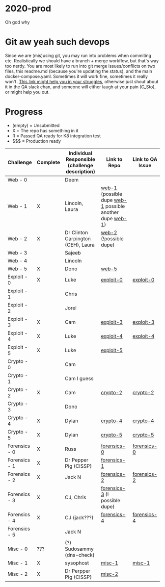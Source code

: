 # 2020-prod
Oh god why

# Git aw yeah such devops
Since we are (mis)using git, you may run into problems when commiting etc. Realistically we should have a branch + merge workflow, but that's way too nerdy. You are most likely to run into git merge issues/conflicts on two files, this readme.md (because you're updating the status), and the main docker-compose.yaml. Sometimes it will work fine, sometimes it really won't. [This link might help you in your struggles](https://docs.github.com/en/free-pro-team@latest/github/collaborating-with-issues-and-pull-requests/resolving-a-merge-conflict-using-the-command-line), otherwise just shout about it in the QA slack chan, and someone will either laugh at your pain (C_Sto), or might help you out.

# Progress

- (empty) = Unsubmitted
- X = The repo has something in it
- R = Passed QA ready for K8 integration test
- $$$ = Production ready

|Challenge | Complete | Individual Responsible (challenge description) | Link to Repo | Link to QA Issue |
|---|---|---|---|---|
|Web - 0 |  | Deem |
|Web - 1 | X | Lincoln, Laura | [web-1](https://github.com/WACTF-org/legendoflynkle-challenges/tree/master/web-1) (possible dupe [web-1](https://github.com/WACTF-org/ld-preload-challenges/tree/master/web-1-dependencycheck-filedrop) possible another dupe [web-1](https://github.com/WACTF-org/sysophost-challenges/tree/master/web-1)) |
|Web - 2 | X | Dr Clinton Carpington (CEH), Laura | [web-2](https://github.com/WACTF-org/ld-preload-challenges/tree/master/web-2-hardcodedsecrets) (!possible dupe) | |
|Web - 3 |  | Sajeeb |
|Web - 4 |  | Lincoln |
|Web - 5 | X | Dono | [web-5](https://github.com/WACTF-org/dzflack-challenges/tree/master/web-5) | |
|Exploit - 0 | X | Luke | [exploit-0](https://github.com/WACTF-org/lukehealy-challenges/tree/master/exp-0) | [exploit-0](https://github.com/WACTF-org/lukehealy-challenges/issues/1) |
|Exploit - 1 |  | Chris |
|Exploit - 2 |  | Jorel |
|Exploit - 3 | X | Cam | [exploit-3](https://github.com/WACTF-org/c-sto-challenges/tree/master/crypto-2) | [exploit-3](https://github.com/WACTF-org/c-sto-challenges/issues/1) |
|Exploit - 4 | X | Luke | [exploit-4](https://github.com/WACTF-org/lukehealy-challenges/tree/master/exp-4) | [exploit-4](https://github.com/WACTF-org/lukehealy-challenges/issues/2)
|Exploit - 5 | X | Luke | [exploit-5](https://github.com/WACTF-org/lukehealy-challenges/tree/master/exp-5) | |
|Crypto - 0 |  | Cam |
|Crypto - 1 |  | Cam I guess |
|Crypto - 2 | X | Cam | [crypto-2](https://github.com/WACTF-org/c-sto-challenges/tree/master/crypto-2) | [crypto-2](https://github.com/WACTF-org/c-sto-challenges/issues/2) |
|Crypto - 3 |  | Dono |
|Crypto - 4 | X | Dylan | [crypto-4](https://github.com/WACTF-org/dpindur-challenges/tree/master/crypto-4) | [crypto-4](https://github.com/WACTF-org/dpindur-challenges/issues/2)
|Crypto - 5 | X | Dylan | [crypto-5](https://github.com/WACTF-org/dpindur-challenges/tree/master/crypto-5) | [crypto-5](https://github.com/WACTF-org/dpindur-challenges/issues/3)
|Forensics - 0 | X | Russ | [forensics-0](https://github.com/WACTF-org/rustla-challenges/blob/master/forensics-0.md) | [forensics-0](https://github.com/WACTF-org/rustla-challenges/issues/1)
|Forensics - 1 | X |  Dr Pepper Pig (CISSP) | [forensics-1](https://github.com/WACTF-org/kronicd-challenges/tree/master/df-1) |
|Forensics - 2 | X |  Jack N | [forensics-2](https://github.com/WACTF-org/jib1337-challenges/tree/master/forensics-2) | [forensics-2](https://github.com/WACTF-org/jib1337-challenges/issues/2)
|Forensics - 3 | X | CJ, Chris | [forensics-3](https://github.com/WACTF-org/xyantix-challenges/blob/master/forensics-3.md) (! possible dupe) | |
|Forensics - 4 | X | CJ (jack???) | [forensics-4](https://github.com/WACTF-org/jib1337-challenges/tree/master/forensics-4) | [forensics-4](https://github.com/WACTF-org/jib1337-challenges/issues/1) |
|Forensics - 5 |  | Jack N |
|Misc - 0 | ??? | (?) Sudosammy (dns-check) | |
|Misc - 1 | X | sysophost | [misc-1](https://github.com/WACTF-org/sysophost-challenges/tree/master/misc-1) | [misc-1](https://github.com/WACTF-org/sysophost-challenges/issues/1) |
|Misc - 2 | X | Dr Perpper Pig (CISSP) | [misc-2](https://github.com/WACTF-org/kronicd-challenges/tree/master/misc-2) |
